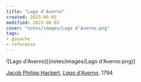 ```yaml
---
title: "Lago d'Averno"
created: 2023-06-03
modified: 2023-06-03
cover: "notes/images/Lago d'Averno.png"
tags:
- gouache
- reference
---
```


![Lago d'Averno)[(notes/images/Lago d'Averno.png)]

[Jacob Philipp Hackert](https://en.wikipedia.org/wiki/Jacob_Philipp_Hackert "Jacob Philipp Hackert"), _[Lago d'Averno](https://en.wikipedia.org/wiki/Lago_d%27Averno "Lago d'Averno")_, 1794